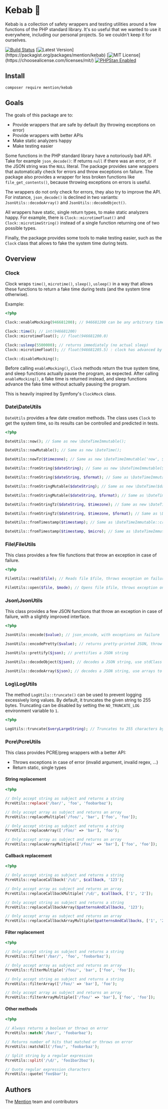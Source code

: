 # Kebab 🌮

Kebab is a collection of safety wrappers and testing utilities around a few functions of the PHP standard library. It's so useful that we wanted to use it everywhere, including our personal projects. So we couldn't keep it for ourselves.

[![Build Status](https://travis-ci.org/mentionapp/kebab.svg?branch=master)](https://travis-ci.org/mentionapp/kebab)
[![Latest Version](https://poser.pugx.org/mention/kebab/v/stable?_)](https://packagist.org/packages/mention/kebab)
[![MIT License](https://poser.pugx.org/mention/kebab/license?_)](https://choosealicense.com/licenses/mit/)
[![PHPStan Enabled](https://img.shields.io/badge/PHPStan-enabled-brightgreen.svg?style=flat)](https://github.com/phpstan/phpstan)

## Install

```
composer require mention/kebab
```

## Goals

The goals of this package are to:

 - Provide wrappers that are safe by default (by throwing exceptions on error)
 - Provide wrappers with better APIs
 - Make static analyzers happy
 - Make testing easier

Some functions in the PHP standard library have a notoriously bad API. Take for example `json_decode()`: If returns `null` if there was an error, or if the JSON string was the `NULL` literal. The package provides sane wrappers that automatically check for errors and throw exceptions on failure. The package also provides a wrapper for less broken functions like `file_get_contents()`, because throwing exceptions on errors is useful.

The wrappers do not only check for errors, they also try to improve the API. For instance, `json_decode()` is declined in two variants: `JsonUtils::decodeArray()` and `JsonUtils::decodeObject()`.

All wrappers have static, single return types, to make static analyzers happy. For example, there is `Clock::microtimeFloat()` and `Clock::microtimeString()` instead of a single function returning one of two possible types.

Finally, the package provides some tools to make testing easier, such as the `Clock` class that allows to fake the system time during tests.

## Overview

### Clock

Clock wraps `time()`, `microtime()`, `sleep()`, `usleep()` in a way that allows these functions to return a fake time during tests (and the system time otherwise).

Example:

``` php
<?php

Clock::enableMocking(946681200); // 946681200 can be any arbitrary timestamp

Clock::time(); // int(946681200)
Clock::microtimeFloat(); // float(946681200.0)

Clock::usleep(5500000); // returns immediately (no actual sleep)
Clock::microtimeFloat(); // float(946681205.5) : clock has advanced by 5500000 micro seconds

Clock::disableMocking();
```

Before calling `enableMocking()`, `Clock` methods return the true system time, and sleep functions actually pause the program, as expected. After calling `enableMocking()`, a fake time is returned instead, and sleep functions advance the fake time without actually pausing the program.

This is heavily inspired by Symfony's `ClockMock` class.

### Date\DateUtils

`DateUtils` provides a few date creation methods. The class uses `Clock` to get the system time, so its results can be controlled and predicted in tests.

``` php
<?php

DateUtils::now(); // Same as new \DateTimeImmutable();

DateUtils::nowMutable(); // Same as new \DateTime();

DateUtils::nowTz($timezone); // Same as new \DateTimeImmutable('now', $timezone);

DateUtils::fromString($dateString); // Same as new \DateTimeImmutable($dateString);

DateUtils::fromString($dateString, $format); // Same as \DateTimeImmutable::createFromFormat($format, $dateString);

DateUtils::fromStringMutable($dateString); // Same as new \DateTime($dateString);

DateUtils::fromStringMutable($dateString, $format); // Same as \DateTime::createFromFormat($format, $dateString);

DateUtils::fromStringTz($dateString, $timezone); // Same as new \DateTimeImmutable($dateString, $timezone);

DateUtils::fromStringTz($dateString, $timezone, $format); // Same as \DateTimeImmutable::createFromFormat($format, $dateString, $timezone);

DateUtils::fromTimestamp($timestamp); // Same as \DateTimeImmutable::createFromFormat("|U", (string) $timestamp);

DateUtils::fromTimestamp($timestamp, $micro); // Same as \DateTimeImmutable::createFromFormat("U u", "$timestamp $micro");
```

### File\FileUtils

This class provides a few file functions that throw an exception in case of failure.

``` php
<?php

FileUtils::read($file); // Reads file $file, throws exception on failure

FileUtils::open($file, $mode); // Opens file $file, throws exception on failure
```

### Json\JsonUtils

This class provides a few JSON functions that throw an exception in case of failure, with a slightly improved interface.

``` php
<?php

JsonUtils::encode($value); // json_encode, with exceptions on failure

JsonUtils::encodePretty($value); // returns pretty-printed JSON, throw exceptions on failure

JsonUtils::prettify($json); // prettifies a JSON string

JsonUtils::decodeObject($json); // decodes a JSON string, use stdClass to represent JSON objects (same as json_decode($value, false))

JsonUtils::decodeArray($json); // decodes a JSON string, use arrays to represent JSON objects (same as json_decode($value, true))
```

### Log\LogUtils

The method `LogUtils::truncate()` can be used to prevent logging excessively long values. By default, it truncates the given string to 255 bytes. Truncating can be disabled by setting the `NO_TRUNCATE_LOG` environment variable to `1`.

``` php
<?php

LogUtils::truncate($veryLargeString); // Truncates to 255 characters by default. 
```

### Pcre\PcreUtils

This class provides PCRE/preg wrappers with a better API:

- Throws exceptions in case of error (invalid argument, invalid regex, ...)
- Return static, single types

#### String replacement
```php
<?php

// Only accept string as subject and returns a string
PcreUtils::replace('/bar/', 'foo', 'foobarbaz'); 

// Only accept array as subject and returns an array
PcreUtils::replaceMultiple('/foo/', 'bar', ['foo', 'foo']); 

// Only accept string as subject and returns a string
PcreUtils::replaceArray(['/foo/' => 'bar'], 'foo'); 

// Only accept array as subject and returns an array
PcreUtils::replaceArrayMultiple(['/foo/' => 'bar'], ['foo', 'foo']); 
```

#### Callback replacement
```php
<?php

// Only accept string as subject and returns a string
PcreUtils::replaceCallback('/\d/', $callback, '123'); 

// Only accept array as subject and returns an array
PcreUtils::replaceCallbackMultiple('/\d/', $callback, ['1', '2']); 

// Only accept string as subject and returns a string
PcreUtils::replaceCallbackArray($patternsAndCallbacks, '123');

// Only accept array as subject and returns an array
PcreUtils::replaceCallbackArrayMultiple($patternsAndCallbacks, ['1', '2']);
```

#### Filter replacement
```php
<?php

// Only accept string as subject and returns a string
PcreUtils::filter('/bar/', 'foo', 'foobarbaz');

// Only accept array as subject and returns an array
PcreUtils::filterMultiple('/foo/', 'bar', ['foo', 'foo']);

// Only accept string as subject and returns a string
PcreUtils::filterArray(['/foo/' => 'bar'], 'foo');

// Only accept array as subject and returns an array
PcreUtils::filterArrayMultiple(['/foo/' => 'bar'], ['foo', 'foo']);
```

#### Other methods
```php
<?php

// Always returns a boolean or throws on error
PcreUtils::match('/bar/', 'foobarbaz');

// Returns number of hits that matched or throws on error
PcreUtils::matchAll('/foo/', 'foobarbaz');

// Split string by a regular expression
PcreUtils::split('/\d/', 'foo1bar2baz');

// Quote regular expression characters
PcreUtils::quote('foo$bar');
```

## Authors

The [Mention](https://mention.com) team and contributors
